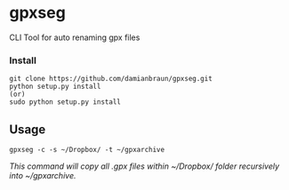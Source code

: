 gpxseg
======

CLI Tool for auto renaming gpx files

### Install

```
git clone https://github.com/damianbraun/gpxseg.git
python setup.py install
(or)
sudo python setup.py install
```

## Usage

```
gpxseg -c -s ~/Dropbox/ -t ~/gpxarchive
```
*This  command will copy all .gpx files within ~/Dropbox/ folder recursively into ~/gpxarchive.*
